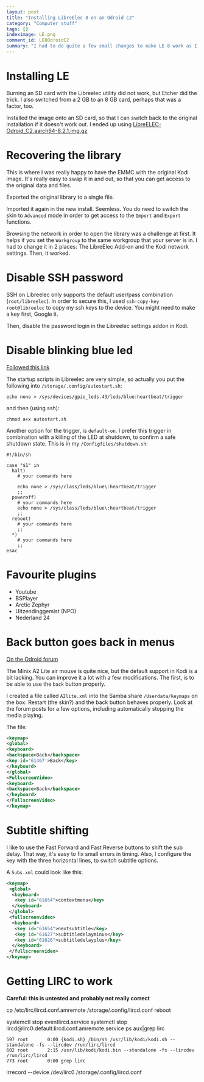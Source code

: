 ```yaml
---
layout: post
title: "Installing LibreElec 8 on an Odroid C2"
category: "Computer stuff"
tags: []
indeximage: LE.png 
comment_id: LE8OdroidC2
summary: "I had to do quite a few small changes to make LE 8 work as I want on my Odroid C2"
---
```



# Installing LE

Burning an SD card with the Libreelec utility did not work, but Etcher did the trick. I also switched from a 2 GB to an 8 GB card, perhaps that was a factor, too. 

Installed the image onto an SD card, so that I can switch back to the original installation if it doesn't work out. I ended up using [LibreELEC-Odroid_C2.aarch64-8.2.1.img.gz](http://releases.libreelec.tv/LibreELEC-Odroid_C2.aarch64-8.2.1.img.gz)

# Recovering the library

This is where I was really happy to have the EMMC with the original Kodi image. It's really easy to swap it in and out, so that you can get access to the original data and files.

Exported the original library to a single file.

Imported it again in the new install. Seemless. You do need to switch the skin to `Advanced` mode in order to get access to the `Import` and `Export` functions.

Browsing the network in order to open the library was a challenge at first. It helps if you set the `Workgroup` to the same workgroup that your server is in. I had to change it in 2 places: The LibreElec Add-on and the Kodi network settings. Then, it worked.

# Disable SSH password

SSH on Libreelec only supports the default user/pass combination (`root/libreelec`). In order to secure this, I used `ssh-copy-key root@libreelec` to copy my ssh keys to the device. You might need to make a key first, Google it.

Then, disable the password login in the Libreelec settings addon in Kodi.

# Disable blinking blue led

[Followed this link](https://jbtronics.wordpress.com/2016/05/12/odroid-c2-change-the-function-of-the-blue-led/) 

The startup scripts in Libreelec are very simple, so actually you put the following into `/storage/.config/autostart.sh`:

``` shell
echo none > /sys/devices/gpio_leds.43/leds/blue:heartbeat/trigger
```

and then (using ssh):

``` shell
chmod a+x autostart.sh
```

Another option for the trigger, is `default-on`. I prefer this trigger in combination with a killing of the LED at shutdown, to confirm a safe shutdown state. This is in my `/Configfiles/shutdown.sh`:

``` shell
#!/bin/sh

case "$1" in
  halt)
    # your commands here

	echo none > /sys/class/leds/blue\:heartbeat/trigger
    ;;
  poweroff)
    # your commands here
	echo none > /sys/class/leds/blue\:heartbeat/trigger
    ;;
  reboot)
    # your commands here
    ;;
  *)
    # your commands here
    ;;
esac
```


# Favourite plugins

- Youtube
- BSPlayer
- Arctic Zephyr
- Uitzendinggemist (NPO)
- Nederland 24

# Back button goes back in menus

[On the Odroid forum](http://www.minixforum.com/threads/fix-a2-a2-lite-back-button-in-xbmc.3294/)


The Minix A2 Lite air mouse is quite nice, but the default support in Kodi is a bit lacking. You can improve it a lot with a few modifications. The first, is to be able to use the `back` button properly.

I created a file called `A2lite.xml` into the Samba share `/Userdata/keymaps` on the box. Restart (the skin?) and the back button behaves properly. Look at the forum posts for a few options, including automatically stopping the media playing.

The file:

``` xml
<keymap>
<global>
<keyboard>
<backspace>Back</backspace>
<key id='61467'>Back</key>
</keyboard>
</global>
<FullscreenVideo>
<keyboard>
<backspace>Back</backspace>
</keyboard>
</FullscreenVideo>
</keymap>
```

# Subtitle shifting

I like to use the Fast Forward and Fast Reverse buttons to shift the sub delay. That way, it's easy to fix small errors in timing. Also, I configure the key with the three horizontal lines, to switch subtitle options.

A `Subs.xml` could look like this:

``` xml
<keymap>
 <global>
  <keyboard>
   <key id="61654">contextmenu</key>
  </keyboard>
 </global>
 <fullscreenvideo>
  <keyboard>
   <key id="61654">nextsubtitle</key>
   <key id="61627">subtitledelayminus</key>
   <key id="61626">subtitledelayplus</key>
  </keyboard>
 </fullscreenvideo>
</keymap>
```

# Getting LIRC to work 

**Careful: this is untested and probably not really correct**

cp /etc/lirc/lircd.conf.amremote /storage/.config/lircd.conf
reboot

systemctl stop eventlircd.service 
systemctl stop lircd@lirc0:default:lircd.conf.amremote.service
ps aux|grep lirc

	597 root       0:00 {kodi.sh} /bin/sh /usr/lib/kodi/kodi.sh --standalone -fs --lircdev /run/lirc/lircd
	602 root       2:15 /usr/lib/kodi/kodi.bin --standalone -fs --lircdev /run/lirc/lircd
	773 root       0:00 grep lirc
  
irrecord --device /dev/lirc0 /storage/.config/lircd.conf
